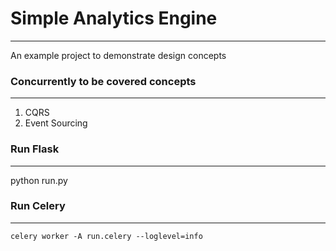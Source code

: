 # Simple Analytics Engine
---
An example project to demonstrate design concepts

### Concurrently to be covered concepts
---
1. CQRS
2. Event Sourcing

### Run Flask
---
python run.py


### Run Celery
---
`celery worker -A run.celery --loglevel=info`